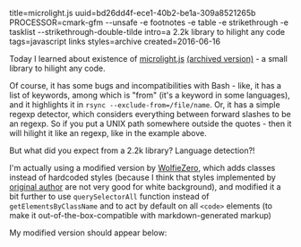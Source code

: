 title=microlight.js
uuid=bd26dd4f-ece1-40b2-be1a-309a8521265b
PROCESSOR=cmark-gfm --unsafe -e footnotes -e table -e strikethrough -e tasklist --strikethrough-double-tilde
intro=a 2.2k library to hilight any code
tags=javascript links
styles=archive
created=2016-06-16


Today I learned about existence of [microlight.js][]
[(archived version)](http://archive.is/FhTPN) -
a small library to hilight any code.

Of course, it has some bugs and incompatibilities with Bash -
like, it has a list of keywords, among which is "from"
(it's a keyword in some languages),
and it highlights it in `rsync --exclude-from=/file/name`.
Or, it has a simple regexp detector, which considers everything
between forward slashes to be an regexp.
So if you put a UNIX path somewhere outside the quotes -
then it will hilight it like an regexp, like in the example above.

But what did you expect from a 2.2k library?
Language detection?!

[microlight.js]: https://asvd.github.io/microlight/

I'm actually using a modified version by [WolfieZero][gh],
which adds classes instead of hardcoded styles
(because I think that styles implemented by [original author][orig]
are not very good for white background),
and modified it a bit further to use `querySelectorAll` function
instead of `getElementsByClassName`
and to act by default on all `<code>` elements
(to make it out-of-the-box-compatible with markdown-generated markup)

[gh]: https://github.com/WolfieZero/microlight
[orig]: https://github.com/asvd/microlight

My modified version should appear below:

<div>
<pre><code id="aa"></code></pre>
<script>
gebi=function(q){return document.getElementById(q)}
xmlhttp = new XMLHttpRequest();
xmlhttp.open('GET', '/microlight.js', true);
xmlhttp.onreadystatechange = function() {
	if (xmlhttp.readyState == 4 && xmlhttp.status == 200) {
		gebi('aa').innerHTML=xmlhttp.responseText.replaceAll('<','&gt;');
		gebi('a1').innerHTML=xmlhttp.responseText;
	}
};
xmlhttp.send(null);
</script>
<script id="a1"></script>
</div>
